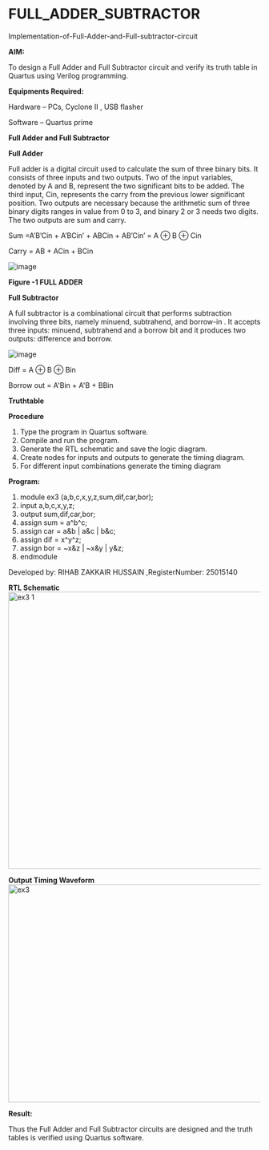# FULL_ADDER_SUBTRACTOR

Implementation-of-Full-Adder-and-Full-subtractor-circuit

**AIM:**

To design a Full Adder and Full Subtractor circuit and verify its truth table in Quartus using Verilog programming.

**Equipments Required:**

Hardware – PCs, Cyclone II , USB flasher

Software – Quartus prime

**Full Adder and Full Subtractor**

**Full Adder**

Full adder is a digital circuit used to calculate the sum of three binary bits. It consists of three inputs and two outputs. Two of the input variables, denoted by A and B, represent the two significant bits to be added. The third input, Cin, represents the carry from the previous lower significant position. Two outputs are necessary because the arithmetic sum of three binary digits ranges in value from 0 to 3, and binary 2 or 3 needs two digits. The two outputs are sum and carry.

Sum =A’B’Cin + A’BCin’ + ABCin + AB’Cin’ = A ⊕ B ⊕ Cin 

Carry = AB + ACin + BCin

![image](https://github.com/naavaneetha/FULL_ADDER_SUBTRACTOR/assets/154305477/0f30ba51-5ffb-4198-845f-18e054f675e7)

**Figure -1 FULL ADDER**

**Full Subtractor**

A full subtractor is a combinational circuit that performs subtraction involving three bits, namely minuend, subtrahend, and borrow-in . It accepts three inputs: minuend, subtrahend and a borrow bit and it produces two outputs: difference and borrow.

![image](https://github.com/naavaneetha/FULL_ADDER_SUBTRACTOR/assets/154305477/02b24f51-ab51-4304-9ad6-7b81ffc1ead5)

Diff = A ⊕ B ⊕ Bin 

Borrow out = A'Bin + A'B + BBin

**Truthtable**

**Procedure**

1. Type the program in Quartus software.
2. Compile and run the program.
3. Generate the RTL schematic and save the logic diagram.
4. Create nodes for inputs and outputs to generate the timing diagram.
5. For different input combinations generate the timing diagram

**Program:**

1. module ex3 (a,b,c,x,y,z,sum,dif,car,bor);
2. input a,b,c,x,y,z;
3. output sum,dif,car,bor;
4. assign sum = a^b^c;
5. assign car = a&b | a&c | b&c;
6. assign dif = x^y^z;
7. assign bor = ~x&z | ~x&y | y&z;
8. endmodule

Developed by: RIHAB ZAKKAIR HUSSAIN ,RegisterNumber: 25015140


**RTL Schematic**
<img width="803" height="553" alt="ex3 1" src="https://github.com/user-attachments/assets/19223b89-54f3-42a6-8db6-94a39f9dac78" />

**Output Timing Waveform**
<img width="1902" height="435" alt="ex3" src="https://github.com/user-attachments/assets/67077b0a-5095-41ba-a796-4f43d168d3ad" />

**Result:**

Thus the Full Adder and Full Subtractor circuits are designed and the truth tables is verified using Quartus software.



